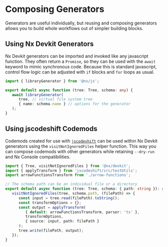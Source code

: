 # Composing Generators

Generators are useful individually, but reusing and composing generators allows you to build whole workflows out of simpler building blocks.

## Using Nx Devkit Generators

Nx Devkit generators can be imported and invoked like any javascript function. They often return a `Promise`, so they can be used with the `await` keyword to mimic synchronous code. Because this is standard javascript, control flow logic can be adjusted with `if` blocks and `for` loops as usual.

```typescript
import { libraryGenerator } from '@nx/js';

export default async function (tree: Tree, schema: any) {
   await libraryGenerator(
      tree, // virtual file system tree
      { name: schema.name } // options for the generator
   );
}
```

## Using jscodeshift Codemods

Codemods created for use with [`jscodeshift`](https://github.com/facebook/jscodeshift) can be used within Nx Devkit generators using the `visitNotIgnoredFiles` helper function. This way you can compose codemods with other generators while retaining `--dry-run` and Nx Console compatibilities.

```typescript
import { Tree, visitNotIgnoredFiles } from '@nx/devkit';
import { applyTransform } from 'jscodeshift/src/testUtils';
import arrowFunctionsTransform from './arrow-functions';

// The schema path can be an individual file or a directory
export default async function (tree: Tree, schema: { path: string }): any {
   visitNotIgnoredFiles(tree, schema.path, (filePath) => {
      const input = tree.read(filePath).toString();
      const transformOptions = {};
      const output = applyTransform(
         { default: arrowFunctionsTransform, parser: 'ts' },
         transformOptions,
         { source: input, path: filePath }
      );
      tree.write(filePath, output);
   });
}
```
